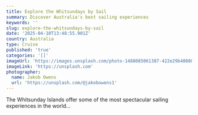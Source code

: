 ```yaml
---
title: Explore the Whitsundays by Sail
summary: Discover Australia's best sailing experiences
keywords: ''
slug: explore-the-whitsundays-by-sail
date: '2025-04-10T13:48:55.901Z'
country: Australia
type: Cruise
published: 'true'
categories: '[]'
imageUrl: 'https://images.unsplash.com/photo-1488085061387-422e29b40080'
imageLink: 'https://unsplash.com'
photographer:
  name: Jakob Owens
  url: 'https://unsplash.com/@jakobowens1'
---
```








The Whitsunday Islands offer some of the most spectacular sailing experiences in the world...
